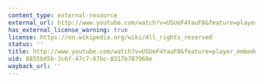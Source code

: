 ```yaml
---
content_type: external-resource
external_url: http://www.youtube.com/watch?v=USUeF4YauF8&feature=player_embedded
has_external_license_warning: true
license: https://en.wikipedia.org/wiki/All_rights_reserved
status: ''
title: http://www.youtube.com/watch?v=USUeF4YauF8&feature=player_embedded
uid: 8855bd5b-3c6f-47c7-87bc-8317b787968e
wayback_url: ''
---
```

